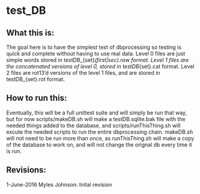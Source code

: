 test_DB
=======

What this is:
-------------
The goal here is to have the simplest test of dbprocessing so testing is quick
and complete without having to use real data. Level 0 files are just simple
words stored in testDB_{set}_(first|sec).raw format. Level 1 files are the
concatenated versions of level 0, stored in testDB_{set}.cat format. Level 2
files are rot13’d versions of the level 1 files, and are stored in
testDB_{set}.rot format.


How to run this:
----------------
Eventually, this will be a full unittest suite and will simply be run that way,
but for now scripts/makeDB.sh will make a testDB.sqlite.bak file with the needed
things added to the database, and scripts/runThisThing.sh will excute the needed
scripts to run the entire dbprocessing chain. makeDB.sh will not need to be run
more than once, as runThisThing.sh will make a copy of the database to work on,
and will not change the orignal db every time it is run.


Revisions:
----------
1-June-2016 Myles Johnson: Inital revision